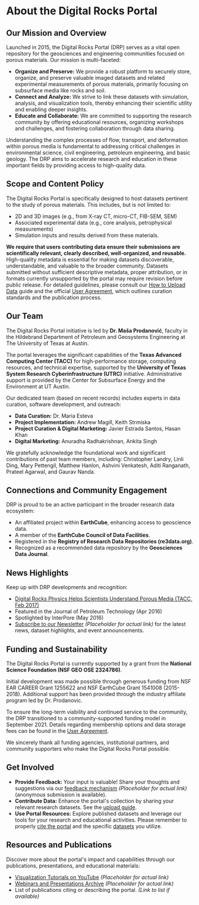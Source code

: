 # About the Digital Rocks Portal

## Our Mission and Overview

Launched in 2015, the Digital Rocks Portal (DRP) serves as a vital open repository for the geosciences and engineering communities focused on porous materials. Our mission is multi-faceted:

* **Organize and Preserve:** We provide a robust platform to securely store, organize, and preserve valuable imaged datasets and related experimental measurements of porous materials, primarily focusing on subsurface media like rocks and soil.
* **Connect and Analyze:** We strive to link these datasets with simulation, analysis, and visualization tools, thereby enhancing their scientific utility and enabling deeper insights.
* **Educate and Collaborate:** We are committed to supporting the research community by offering educational resources, organizing workshops and challenges, and fostering collaboration through data sharing.

Understanding the complex processes of flow, transport, and deformation within porous media is fundamental to addressing critical challenges in environmental science, civil engineering, petroleum engineering, and basic geology. The DRP aims to accelerate research and education in these important fields by providing access to high-quality data.

## Scope and Content Policy

The Digital Rocks Portal is specifically designed to host datasets pertinent to the study of porous materials. This includes, but is not limited to:

* 2D and 3D images (e.g., from X-ray CT, micro-CT, FIB-SEM, SEM)
* Associated experimental data (e.g., core analysis, petrophysical measurements)
* Simulation inputs and results derived from these materials.

**We require that users contributing data ensure their submissions are scientifically relevant, clearly described, well-organized, and reusable.** High-quality metadata is essential for making datasets discoverable, understandable, and valuable to the broader community. Datasets submitted without sufficient descriptive metadata, proper attribution, or in formats currently unsupported by the portal may require revision before public release. For detailed guidelines, please consult our [How to Upload Data](upload_data.md) guide and the official [User Agreement](user_agreement.md), which outlines curation standards and the publication process.

## Our Team

The Digital Rocks Portal initiative is led by **Dr. Maša Prodanović**, faculty in the Hildebrand Department of Petroleum and Geosystems Engineering at The University of Texas at Austin.

The portal leverages the significant capabilities of the **Texas Advanced Computing Center (TACC)** for high-performance storage, computing resources, and technical expertise, supported by the **University of Texas System Research Cyberinfrastructure (UTRC)** initiative. Administrative support is provided by the Center for Subsurface Energy and the Environment at UT Austin.

Our dedicated team (based on recent records) includes experts in data curation, software development, and outreach:

* **Data Curation:** Dr. Maria Esteva
* **Project Implementation:** Andrew Magill, Keith Strmiska
* **Project Curation & Digital Marketing:** Javier Estrada Santos, Hasan Khan
* **Digital Marketing:** Anuradha Radhakrishnan, Ankita Singh

We gratefully acknowledge the foundational work and significant contributions of past team members, including: Christopher Landry, Linli Ding, Mary Pettengil, Matthew Hanlon, Ashvini Venkatesh, Aditi Ranganath, Prateel Agarwal, and Gaurav Nanda.

## Connections and Community Engagement

DRP is proud to be an active participant in the broader research data ecosystem:

* An affiliated project within **EarthCube**, enhancing access to geoscience data.
* A member of the **EarthCube Council of Data Facilities**.
* Registered in the **Registry of Research Data Repositories (re3data.org)**.
* Recognized as a recommended data repository by the **Geosciences Data Journal**.

## News Highlights

Keep up with DRP developments and recognition:

* [Digital Rocks Physics Helps Scientists Understand Porous Media (TACC, Feb 2017)](https://www.pge.utexas.edu/news/350-tacc-digital-rocks-portal) 
* Featured in the Journal of Petroleum Technology (Apr 2016)
* Spotlighted by InterPore (May 2016)
* [Subscribe to our Newsletter](link-to-newsletter-signup) *(Placeholder for actual link)* for the latest news, dataset highlights, and event announcements.

## Funding and Sustainability

The Digital Rocks Portal is currently supported by a grant from the **National Science Foundation (NSF GEO OSE 2324786)**.

Initial development was made possible through generous funding from NSF EAR CAREER Grant 1255622 and NSF EarthCube Grant 1541008 (2015-2018). Additional support has been provided through the industry affiliate program led by Dr. Prodanovic.

To ensure the long-term viability and continued service to the community, the DRP transitioned to a community-supported funding model in September 2021. Details regarding membership options and data storage fees can be found in the [User Agreement](user_agreement.md).

We sincerely thank all funding agencies, institutional partners, and community supporters who make the Digital Rocks Portal possible.

## Get Involved

* **Provide Feedback:** Your input is valuable! Share your thoughts and suggestions via our [feedback mechanism](link-to-feedback) *(Placeholder for actual link)* (anonymous submission is available).
* **Contribute Data:** Enhance the portal's collection by sharing your relevant research datasets. See the [upload guide](upload_data.md).
* **Use Portal Resources:** Explore published datasets and leverage our tools for your research and educational activities. Please remember to properly [cite the portal](cite_us.md) and the specific [datasets](cite_dataset.md) you utilize.

## Resources and Publications

Discover more about the portal's impact and capabilities through our publications, presentations, and educational materials:

* [Visualization Tutorials on YouTube](link-to-youtube-channel) *(Placeholder for actual link)*
* [Webinars and Presentations Archive](link-to-presentations) *(Placeholder for actual link)*
* List of publications citing or describing the portal. *(Link to list if available)*